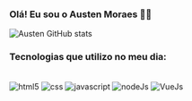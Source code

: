 ### Olá! Eu sou o Austen Moraes 👨‍💻

![Austen GitHub stats](https://github-readme-stats.vercel.app/api?username=AustenMoraes&show_icons=true&theme=tokyonight)

### Tecnologias que utilizo no meu dia:

<div style="display: inline_block"><br>
  <img align="center" alt="html5" src="https://img.shields.io/badge/HTML5-E34F26?style=for-the-badge&logo=html5&logoColor=white"/>
  <img align="center" alt="css" src="https://img.shields.io/badge/CSS3-1572B6?style=for-the-badge&logo=css3&logoColor=white"/>
  <img align="center" alt="javascript" src="https://img.shields.io/badge/JavaScript-F7DF1E?style=for-the-badge&logo=javascript&logoColor=black"/>
  <img align="center" alt="nodeJs" src="https://img.shields.io/badge/Node.js-43853D?style=for-the-badge&logo=node.js&logoColor=white"/>
  <img align="center" alt="VueJs" src="[https://img.shields.io/badge/Node.js-43853D?style=for-the-badge&logo=node.js&logoColor=white](https://img.shields.io/badge/Vue.js-35495E?style=for-the-badge&logo=vue.js&logoColor=4FC08D)"/>
</div>

